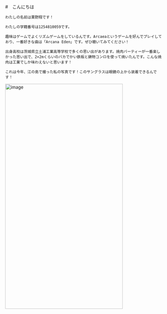 #　こんにちは


    わたしの名前は粟野翔です！
    
    わたしの学籍番号は1254810059です。

    趣味はゲームでよくリズムゲームをしているんです。Arcaeaというゲームを好んでプレイしており、一番好きな曲は「Arcana Eden」です。ぜひ聴いてみてください！

    出身高校は茨城県立土浦工業高等学校で多くの思い出があります。焼肉パーティーが一番楽しかった思い出で、2×2mくらいのバカでかい鉄板と鋳物コンロを使って焼いたんです。こんな焼肉は工業でしか味わえないと思います！

    これは今年、江の島で撮った私の写真です！このサングラスは眼鏡の上から装着できるんです！
    
<img width="377" height="720" alt="image" src="https://github.com/user-attachments/assets/973d3d42-f730-4834-9838-a3a853849ca0" />

   
    
 
